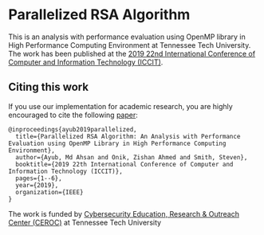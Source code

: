 # Parallelized RSA Algorithm

This is an analysis with performance evaluation using OpenMP library in High Performance Computing Environment at Tennessee Tech University. The work has been published at the [2019 22nd International Conference of Computer and Information Technology (ICCIT)](http://iccit.org.bd/2019/).

## Citing this work
If you use our implementation for academic research, you are highly encouraged to cite the following [paper](https://ahsanayub.github.io/assets/paper/PID6235867.pdf):


```
@inproceedings{ayub2019parallelized,
  title={Parallelized RSA Algorithm: An Analysis with Performance Evaluation using OpenMP Library in High Performance Computing Environment},
  author={Ayub, Md Ahsan and Onik, Zishan Ahmed and Smith, Steven},
  booktitle={2019 22th International Conference of Computer and Information Technology (ICCIT)},
  pages={1--6},
  year={2019},
  organization={IEEE}
}
```


The work is funded by [Cybersecurity Education, Research & Outreach Center (CEROC)](https://www.tntech.edu/ceroc/) at Tennessee Tech University
